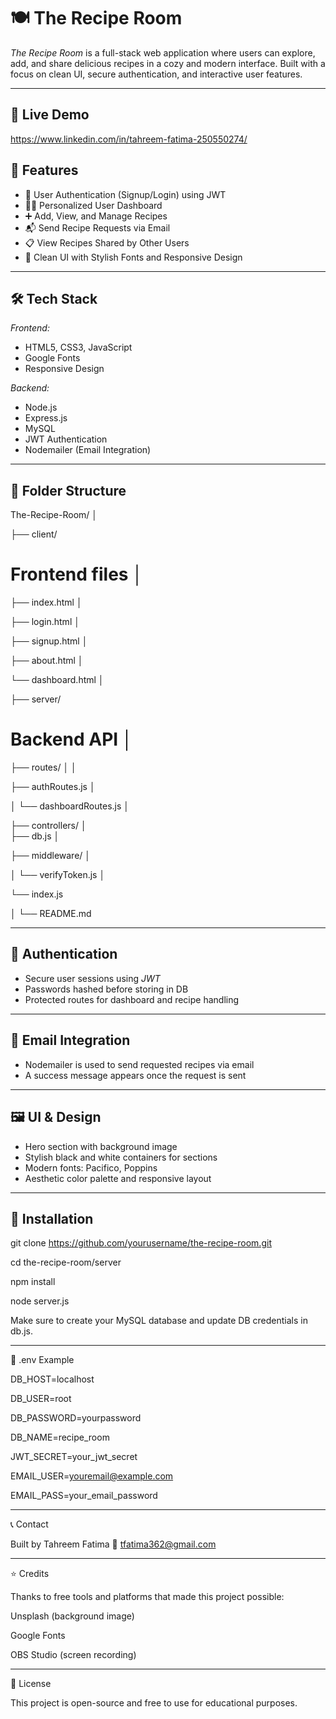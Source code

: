 # 🍽 The Recipe Room

*The Recipe Room* is a full-stack web application where users can explore, add, and share delicious recipes in a cozy and modern interface. Built with a focus on clean UI, secure authentication, and interactive user features.

---

## 🔗 Live Demo

https://www.linkedin.com/in/tahreem-fatima-250550274/



## 🚀 Features

- 👤 User Authentication (Signup/Login) using JWT
- 🧑‍🍳 Personalized User Dashboard
- ➕ Add, View, and Manage Recipes
- 📬 Send Recipe Requests via Email
- 📋 View Recipes Shared by Other Users
- 🧠 Clean UI with Stylish Fonts and Responsive Design

---

## 🛠 Tech Stack

*Frontend:*
- HTML5, CSS3, JavaScript
- Google Fonts
- Responsive Design

*Backend:*
- Node.js
- Express.js
- MySQL
- JWT Authentication
- Nodemailer (Email Integration)

---

## 📂 Folder Structure

The-Recipe-Room/ │

├── client/

# Frontend files │  

├── index.html │ 

├── login.html │ 

├── signup.html │  

├── about.html │ 

└── dashboard.html │

├── server/        

# Backend API │  

├── routes/ │   │

├── authRoutes.js │   

│   └── dashboardRoutes.js │  

├── controllers/ 
│  
├── db.js │ 

├── middleware/ │  

│   └── verifyToken.js │  

└── index.js

│ └── README.md

---

## 🔐 Authentication

- Secure user sessions using *JWT*
- Passwords hashed before storing in DB
- Protected routes for dashboard and recipe handling

---

## 📧 Email Integration

- Nodemailer is used to send requested recipes via email
- A success message appears once the request is sent

---

## 🖼 UI & Design

- Hero section with background image
- Stylish black and white containers for sections
- Modern fonts: Pacifico, Poppins
- Aesthetic color palette and responsive layout

---

## 📌 Installation


git clone https://github.com/yourusername/the-recipe-room.git

cd the-recipe-room/server

npm install

node server.js

Make sure to create your MySQL database and update DB credentials in db.js.


---

🔧 .env Example

DB_HOST=localhost

DB_USER=root

DB_PASSWORD=yourpassword

DB_NAME=recipe_room

JWT_SECRET=your_jwt_secret

EMAIL_USER=youremail@example.com

EMAIL_PASS=your_email_password



---

📞 Contact

Built by Tahreem Fatima
📧 tfatima362@gmail.com



---

⭐ Credits

Thanks to free tools and platforms that made this project possible:

Unsplash (background image)

Google Fonts

OBS Studio (screen recording)



---

📜 License

This project is open-source and free to use for educational purposes.
